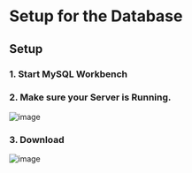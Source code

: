 # Setup for the Database

## Setup

### 1. Start MySQL Workbench

### 2. Make sure your Server is Running.

![image](https://github.com/user-attachments/assets/b7f9ef98-77f4-4b00-87a9-cffe8f271fb0)

### 3. Download 


![image](https://github.com/user-attachments/assets/a46f6804-2b71-4fa2-8bc5-c659a2a78e02)


